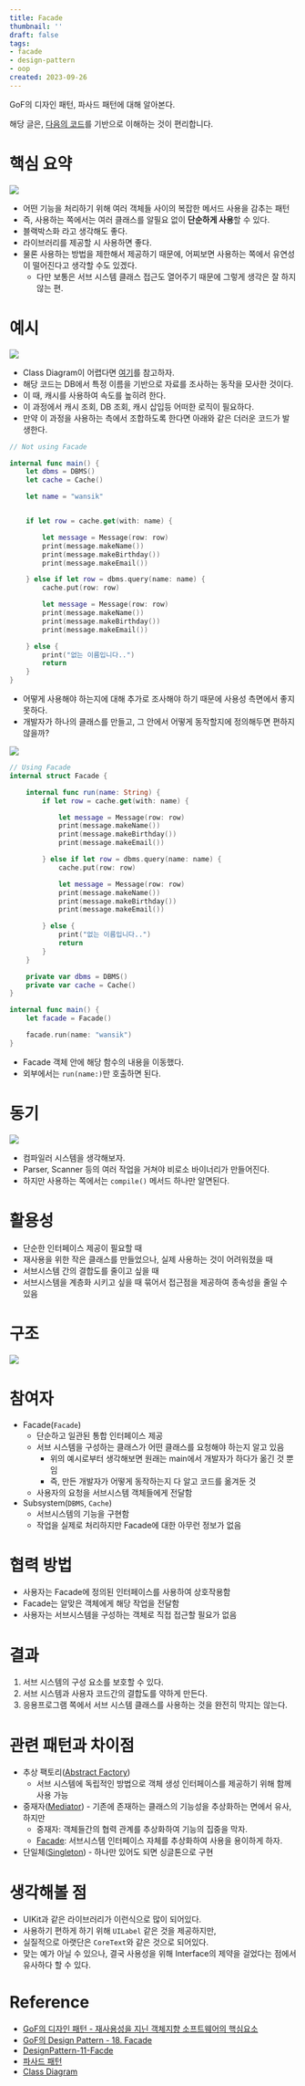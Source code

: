 ```yaml
---
title: Facade
thumbnail: ''
draft: false
tags:
- facade
- design-pattern
- oop
created: 2023-09-26
---
```


GoF의 디자인 패턴, 파사드 패턴에 대해 알아본다.

해당 글은, [다음의 코드](https://github.com/wansook0316/DesignPattern-11-Facade)를 기반으로 이해하는 것이 편리합니다.

# 핵심 요약

![](DesignPattern_13_Facade_0.png)

* 어떤 기능을 처리하기 위해 여러 객체들 사이의 복잡한 메서드 사용을 감추는 패턴
* 즉, 사용하는 쪽에서는 여러 클래스를 알필요 없이 **단순하게 사용**할 수 있다.
* 블랙박스화 라고 생각해도 좋다.
* 라이브러리를 제공할 시 사용하면 좋다.
* 물론 사용하는 방법을 제한해서 제공하기 때문에, 어찌보면 사용하는 쪽에서 유연성이 떨어진다고 생각할 수도 있겠다.
  * 다만 보통은 서브 시스템 클래스 접근도 열어주기 때문에 그렇게 생각은 잘 하지 않는 편.

# 예시

![](DesignPattern_13_Facade_1.jpg)

* Class Diagram이 어렵다면 [여기](https://velog.io/@wansook0316/Class-Diagram)를 참고하자.
* 해당 코드는 DB에서 특정 이름을 기반으로 자료를 조사하는 동작을 모사한 것이다.
* 이 때, 캐시를 사용하여 속도를 높히려 한다.
* 이 과정에서 캐시 조회, DB 조회, 캐시 삽입등 어떠한 로직이 필요하다.
* 만약 이 과정을 사용하는 측에서 조합하도록 한다면 아래와 같은 더러운 코드가 발생한다.

````swift
// Not using Facade

internal func main() {
    let dbms = DBMS()
    let cache = Cache()

    let name = "wansik"


    if let row = cache.get(with: name) {

        let message = Message(row: row)
        print(message.makeName())
        print(message.makeBirthday())
        print(message.makeEmail())

    } else if let row = dbms.query(name: name) {
        cache.put(row: row)

        let message = Message(row: row)
        print(message.makeName())
        print(message.makeBirthday())
        print(message.makeEmail())

    } else {
        print("없는 이름입니다..")
        return
    }
}

````

* 어떻게 사용해야 하는지에 대해 추가로 조사해야 하기 때문에 사용성 측면에서 좋지 못하다.
* 개발자가 하나의 클래스를 만들고, 그 안에서 어떻게 동작할지에 정의해두면 편하지 않을까?

![](DesignPattern_13_Facade_2.jpg)

````swift
// Using Facade
internal struct Facade {

    internal func run(name: String) {
        if let row = cache.get(with: name) {

            let message = Message(row: row)
            print(message.makeName())
            print(message.makeBirthday())
            print(message.makeEmail())

        } else if let row = dbms.query(name: name) {
            cache.put(row: row)

            let message = Message(row: row)
            print(message.makeName())
            print(message.makeBirthday())
            print(message.makeEmail())

        } else {
            print("없는 이름입니다..")
            return
        }
    }

    private var dbms = DBMS()
    private var cache = Cache()
}

internal func main() {
    let facade = Facade()

    facade.run(name: "wansik")
}
````

* Facade 객체 안에 해당 함수의 내용을 이동했다.
* 외부에서는 `run(name:)`만 호출하면 된다.

# 동기

![](DesignPattern_13_Facade_3.png)

* 컴파일러 시스템을 생각해보자.
* Parser, Scanner 등의 여러 작업을 거쳐야 비로소 바이너리가 만들어진다.
* 하지만 사용하는 쪽에서는 `compile()` 메서드 하나만 알면된다.

# 활용성

* 단순한 인터페이스 제공이 필요할 때
* 재사용을 위한 작은 클래스를 만들었으나, 실제 사용하는 것이 어려워졌을 때
* 서브시스템 간의 결합도를 줄이고 싶을 때
* 서브시스템을 계층화 시키고 싶을 때 묶어서 접근점을 제공하여 종속성을 줄일 수 있음

# 구조

![](DesignPattern_13_Facade_4.png)

# 참여자

* Facade(`Facade`)
  * 단순하고 일관된 통합 인터페이스 제공
  * 서브 시스템을 구성하는 클래스가 어떤 클래스를 요청해야 하는지 알고 있음
    * 위의 예시로부터 생각해보면 원래는 main에서 개발자가 하다가 옮긴 것 뿐임
    * 즉, 만든 개발자가 어떻게 동작하는지 다 알고 코드를 옮겨둔 것
  * 사용자의 요청을 서브시스템 객체들에게 전달함
* Subsystem(`DBMS`, `Cache`)
  * 서브시스템의 기능을 구현함
  * 작업을 실제로 처리하지만 Facade에 대한 아무런 정보가 없음

# 협력 방법

* 사용자는 Facade에 정의된 인터페이스를 사용하여 상호작용함
* Facade는 알맞은 객체에게 해당 작업을 전달함
* 사용자는 서브시스템을 구성하는 객체로 직접 접근할 필요가 없음

# 결과

1. 서브 시스템의 구성 요소를 보호할 수 있다.
1. 서브 시스템과 사용자 코드간의 결합도를 약하게 만든다.
1. 응용프로그램 쪽에서 서브 시스템 클래스를 사용하는 것을 완전히 막지는 않는다.

# 관련 패턴과 차이점

* 추상 팩토리([Abstract Factory](Abstract%20Factory.md))
  * 서브 시스템에 독립적인 방법으로 객체 생성 인터페이스를 제공하기 위해 함께 사용 가능
* 중재자([Mediator](Mediator.md)) - 기존에 존재하는 클래스의 기능성을 추상화하는 면에서 유사, 하지만
  * 중재자: 객체들간의 협력 관계를 추상화하여 기능의 집중을 막자.
  * [Facade](Facade.md): 서브시스템 인터페이스 자체를 추상화하여 사용을 용이하게 하자.
* 단일체([Singleton](Knowledges/Development/Design%20Patterns/Singleton.md)) - 하나만 있어도 되면 싱글톤으로 구현

# 생각해볼 점

* UIKit과 같은 라이브러리가 이런식으로 많이 되어있다.
* 사용하기 편하게 하기 위해 `UILabel` 같은 것을 제공하지만,
* 실질적으로 아랫단은 `CoreText`와 같은 것으로 되어있다.
* 맞는 예가 아닐 수 있으나, 결국 사용성을 위해 Interface의 제약을 걸었다는 점에서 유사하다 할 수 있다.

# Reference

* [GoF의 디자인 패턴 - 재사용성을 지닌 객체지향 소프트웨어의 핵심요소](http://www.yes24.com/Product/Goods/17525598)
* [GoF의 Design Pattern - 18. Facade](https://www.youtube.com/watch?v=mQlOqyFE3oI&list=PLe6NQuuFBu7FhPfxkjDd2cWnTy2y_w_jZ&index=17)
* [DesignPattern-11-Facde](https://github.com/wansook0316/DesignPattern-11-Facade)
* [파사드 패턴](https://ko.wikipedia.org/wiki/%ED%8D%BC%EC%82%AC%EB%93%9C_%ED%8C%A8%ED%84%B4)
* [Class Diagram](https://velog.io/@wansook0316/Class-Diagram)
